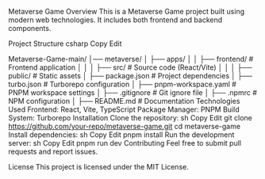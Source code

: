 Metaverse Game
Overview
This is a Metaverse Game project built using modern web technologies. It includes both frontend and backend components.

Project Structure
csharp
Copy
Edit

Metaverse-Game-main/
│── metaverse/
│   ├── apps/
│   │   ├── frontend/  # Frontend application
│   │   │   ├── src/   # Source code (React/Vite)
│   │   │   ├── public/ # Static assets
│   ├── package.json   # Project dependencies
│   ├── turbo.json     # Turborepo configuration
│   ├── pnpm-workspace.yaml  # PNPM workspace settings
│   ├── .gitignore     # Git ignore file
│   ├── .npmrc         # NPM configuration
│   ├── README.md      # Documentation
Technologies Used
Frontend: React, Vite, TypeScript
Package Manager: PNPM
Build System: Turborepo
Installation
Clone the repository:
sh
Copy
Edit
git clone https://github.com/your-repo/metaverse-game.git
cd metaverse-game
Install dependencies:
sh
Copy
Edit
pnpm install
Run the development server:
sh
Copy
Edit
pnpm run dev
Contributing
Feel free to submit pull requests and report issues.

License
This project is licensed under the MIT License.
